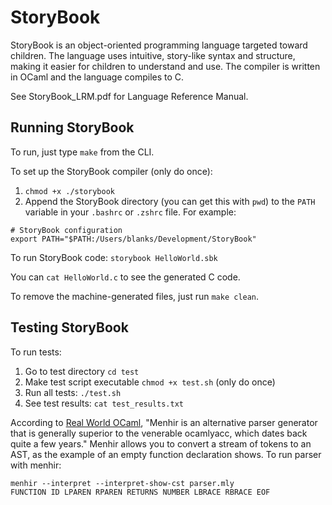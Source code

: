# StoryBook

StoryBook is an object-oriented programming language targeted toward children. The language uses intuitive, story-like syntax and structure, making it easier for children to understand and use. The compiler is written in OCaml and the language compiles to C.

See StoryBook_LRM.pdf for Language Reference Manual.

## Running StoryBook

To run, just type `make` from the CLI.


To set up the StoryBook compiler (only do once):

1. `chmod +x ./storybook`
2. Append the StoryBook directory (you can get this with `pwd`) to the `PATH` variable in your `.bashrc` or `.zshrc` file. For example:
```
# StoryBook configuration
export PATH="$PATH:/Users/blanks/Development/StoryBook"
```

To run StoryBook code: `storybook HelloWorld.sbk`

You can `cat HelloWorld.c` to see the generated C code.

To remove the machine-generated files, just run `make clean`.

## Testing StoryBook

To run tests:

1. Go to test directory `cd test`
2. Make test script executable `chmod +x test.sh` (only do once)
3. Run all tests: `./test.sh`
4. See test results: `cat test_results.txt`

According to [Real World OCaml](https://realworldocaml.org/v1/en/html/parsing-with-ocamllex-and-menhir.html), "Menhir is an alternative parser generator that is generally superior to the venerable ocamlyacc, which dates back quite a few years." Menhir allows you to convert a stream of tokens to an AST, as the example of an empty function declaration shows.
To run parser with menhir:
```
menhir --interpret --interpret-show-cst parser.mly
FUNCTION ID LPAREN RPAREN RETURNS NUMBER LBRACE RBRACE EOF
```
